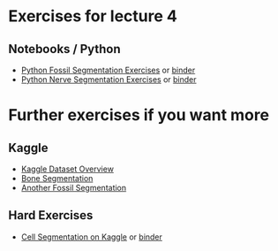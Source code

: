 
# Exercises for lecture 4
## Notebooks / Python
 - [Python Fossil Segmentation Exercises](https://github.com/ImagingLectures/Quantitative-Big-Imaging-2024/blob/main/Kaggle_Competitions/04-Fossil.ipynb) or [binder](http://mybinder.org/v2/gh/imaginglectures/quantitative-big-imaging-2024/main?filepath=Kaggle_Competitions/04-Fossil.ipynb)
 - [Python Nerve Segmentation Exercises](https://github.com/ImagingLectures/Quantitative-Big-Imaging-2024/blob/main/Kaggle_Competitions/04-Exercises.ipynb) or [binder](http://mybinder.org/v2/gh/imaginglectures/quantitative-big-imaging-2024/main?filepath=Kaggle_Competitions/04-Exercises.ipynb)

# Further exercises if you want more
## Kaggle

 - [Kaggle Dataset Overview](https://www.kaggle.com/kmader/qbi-image-segmentation)
 - [Bone Segmentation](https://www.kaggle.com/kmader/segmenting-cells-in-bone-data)
 - [Another Fossil Segmentation](https://www.kaggle.com/kmader/teeth-fossil-viewing)

## Hard Exercises

 - [Cell Segmentation on Kaggle](https://www.kaggle.com/gaborvecsei/basic-pure-computer-vision-segmentation-lb-0-229) or [binder](http://mybinder.org/v2/gh/kmader/quantitative-big-imaging-2024/master?filepath=Kaggle_Competitions/CV_CellSegmentation.ipynb)

